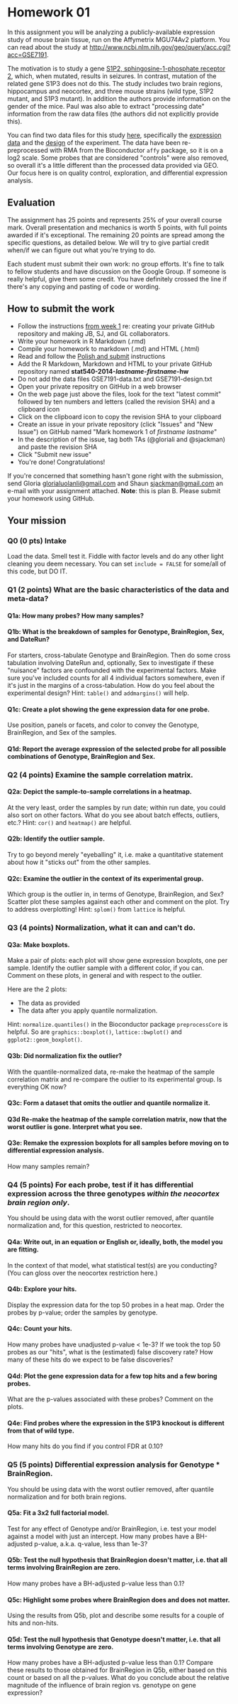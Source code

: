 Homework 01
======================================================================

In this assignment you will be analyzing a publicly-available expression study of mouse brain tissue, run on the Affymetrix MGU74Av2 platform. You can read about the study at <http://www.ncbi.nlm.nih.gov/geo/query/acc.cgi?acc=GSE7191>.

The motivation is to study a gene [S1P2, sphingosine-1-phosphate receptor 2](http://www.ncbi.nlm.nih.gov/pubmed/11553273), which, when mutated, results in seizures. In contrast, mutation of the related gene S1P3 does not do this. The study includes two brain regions, hippocampus and neocortex, and three mouse strains (wild type, S1P2 mutant, and S1P3 mutant). In addition the authors provide information on the gender of the mice. Paul was also able to extract "processing date" information from the raw data files (the authors did not explicitly provide this).
<!---Obviously the researchers were looking for genes that change expression in S1P2 mice but not in S1P3 mice, relative to the wild types.--->

You can find two data files for this study [here](../examples/mouseBrain/), specifically the [expression data](../examples/mouseBrain/data/GSE7191-data.txt) and the [design](../examples/mouseBrain/data/GSE7191-design.txt) of the experiment. The data have been re-preprocessed with RMA from the Bioconductor `affy` package, so it is on a log2 scale. Some probes that are considered "controls" were also removed, so overall it's a little different than the processed data provided via GEO. Our focus here is on quality control, exploration, and differential expression analysis.

## Evaluation

The assignment has 25 points and represents 25% of your overall course mark. Overall presentation and mechanics is worth 5 points, with full points awarded if it's exceptional. The remaining 20 points are spread among the specific questions, as detailed below. We will try to give partial credit when/if we can figure out what you're trying to do.

Each student must submit their own work: no group efforts. It's fine to talk to fellow students and have discussion on the Google Group. If someone is really helpful, give them some credit. You have definitely crossed the line if there's any copying and pasting of code or wording. 

## How to submit the work

+ Follow the instructions [from week 1](http://www.ugrad.stat.ubc.ca/~stat540/seminars/seminar90_getting-started.html) re: creating your private GitHub repository and making JB, SJ, and GL collaborators.
+ Write your homework in R Markdown (.rmd)
+ Compile your homework to markdown (.md) and HTML (.html)
+ Read and follow the [Polish and submit][polish] instructions
+ Add the R Markdown, Markdown and HTML to your private GitHub
  repository named **stat540-2014-*lastname*-*firstname*-hw**
+ Do not add the data files GSE7191-data.txt and GSE7191-design.txt
+ Open your private repositry on GitHub in a web browser
+ On the web page just above the files, look for the text "latest
  commit" followed by ten numbers and letters (called the revision SHA) and a clipboard icon
+ Click on the clipboard icon to copy the revision SHA to your clipboard
+ Create an issue in your private repository (click "Issues" and "New Issue") on GitHub named
  "Mark homework 1 of *firstname* *lastname*"
+ In the description of the issue, tag both TAs (@gloriali and @sjackman) and paste the revision SHA
+ Click "Submit new issue"
+ You're done! Congratulations!

[polish]: http://www.ugrad.stat.ubc.ca/~stat540/homework/hw01_coaching.html#polish-and-submit

If you're concerned that something hasn't gone right with the
submission, send Gloria glorialuolanli@gmail.com and Shaun
sjackman@gmail.com an e-mail with your assignment attached.
**Note**: this is plan B. Please submit your homework using GitHub.




## Your mission

### Q0 **(0 pts)** Intake

Load the data. Smell test it. Fiddle with factor levels and do any other light cleaning you deem necessary. You can set `include = FALSE` for some/all of this code, but DO IT.
















### Q1 **(2 points)** What are the basic characteristics of the data and meta-data? 

#### Q1a: How many probes? How many samples?




#### Q1b: What is the breakdown of samples for Genotype, BrainRegion, Sex, and DateRun?

For starters, cross-tabulate Genotype and BrainRegion. Then do some cross tabulation involving DateRun and, optionally, Sex to investigate if these "nuisance" factors are confounded with the experimental factors. Make sure you've included counts for all 4 individual factors somewhere, even if it's just in the margins of a cross-tabulation. How do you feel about the experimental design? Hint: `table()` and `addmargins()` will help.




#### Q1c: Create a plot showing the gene expression data for one probe.

Use position, panels or facets, and color to convey the Genotype, BrainRegion, and Sex of the samples.




#### Q1d: Report the average expression of the selected probe for all possible combinations of Genotype, BrainRegion and Sex.




### Q2 **(4 points)** Examine the sample correlation matrix.

#### Q2a: Depict the sample-to-sample correlations in a heatmap.

At the very least, order the samples by run date; within run date, you could also sort on other factors. What do you see about batch effects, outliers, etc.? Hint: `cor()` and `heatmap()` are helpful.




#### Q2b: Identify the outlier sample.

Try to go beyond merely "eyeballing" it, i.e. make a quantitative statement about how it "sticks out" from the other samples.




#### Q2c: Examine the outlier in the context of its experimental group.

Which group is the outlier in, in terms of Genotype, BrainRegion, and Sex? Scatter plot these samples against each other and comment on the plot. Try to address overplotting! Hint: `splom()` from `lattice` is helpful.




### Q3 **(4 points)** Normalization, what it can and can't do.

#### Q3a: Make boxplots.

Make a pair of plots: each plot will show gene expression boxplots, one per sample. Identify the outlier sample with a different color, if you can. Comment on these plots, in general and with respect to the outlier.

Here are the 2 plots:

  * The data as provided
  * The data after you apply quantile normalization.

Hint: `normalize.quantiles()` in the Bioconductor package `preprocessCore` is helpful. So are `graphics::boxplot()`, `lattice::bwplot()` and `ggplot2::geom_boxplot()`.




#### Q3b: Did normalization fix the outlier?

With the quantile-normalized data, re-make the heatmap of the sample correlation matrix and re-compare the outlier to its experimental group. Is everything OK now?




#### Q3c: Form a dataset that omits the outlier and quantile normalize it.




#### Q3d Re-make the heatmap of the sample correlation matrix, now that the worst outlier is gone. Interpret what you see.




#### Q3e: Remake the expression boxplots for all samples before moving on to differential expression analysis.

How many samples remain? 




### Q4 **(5 points)** For each probe, test if it has differential expression across the three genotypes *within the neocortex brain region only*.

You should be using data with the worst outlier removed, after quantile normalization and, for this question, restricted to neocortex.

#### Q4a: Write out, in an equation or English or, ideally, both, the model you are fitting.

In the context of that model, what statistical test(s) are you conducting? (You can gloss over the neocortex restriction here.)







#### Q4b: Explore your hits.

Display the expression data for the top 50 probes in a heat map. Order the probes by p-value; order the samples by genotype.




#### Q4c: Count your hits.

How many probes have unadjusted p-value < 1e-3? If we took the top 50 probes as our "hits", what is the (estimated) false discovery rate? How many of these hits do we expect to be false discoveries?




#### Q4d: Plot the gene expression data for a few top hits and a few boring probes.

What are the p-values associated with these probes? Comment on the plots.







#### Q4e: Find probes where the expression in the S1P3 knockout is different from that of wild type.

How many hits do you find if you control FDR at 0.10?




### Q5 **(5 points)** Differential expression analysis for Genotype * BrainRegion.

You should be using data with the worst outlier removed, after quantile normalization and for both brain regions.

#### Q5a: Fit a 3x2 full factorial model.

Test for any effect of Genotype and/or BrainRegion, i.e. test your model against a model with just an intercept. How many probes have a BH-adjusted p-value, a.k.a. q-value, less than 1e-3?




#### Q5b: Test the null hypothesis that BrainRegion doesn't matter, i.e. that all terms involving BrainRegion are zero.

How many probes have a BH-adjusted p-value less than 0.1?




#### Q5c: Highlight some probes where BrainRegion does and does not matter.

Using the results from Q5b, plot and describe some results for a couple of hits and non-hits.




#### Q5d: Test the null hypothesis that Genotype doesn't matter, i.e. that all terms involving Genotype are zero.

How many probes have a BH-adjusted p-value less than 0.1? Compare these results to those obtained for BrainRegion in Q5b, either based on this count or based on all the p-values. What do you conclude about the relative magnitude of the influence of brain region vs. genotype on gene expression?



